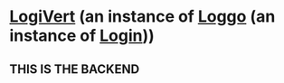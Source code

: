 # [LogiVert](https://loggo.pages.dev) (an instance of [Loggo](https://todepond.com/lab/login) (an instance of [Login](https://todepond.com/lab/login))) 

## THIS IS THE BACKEND